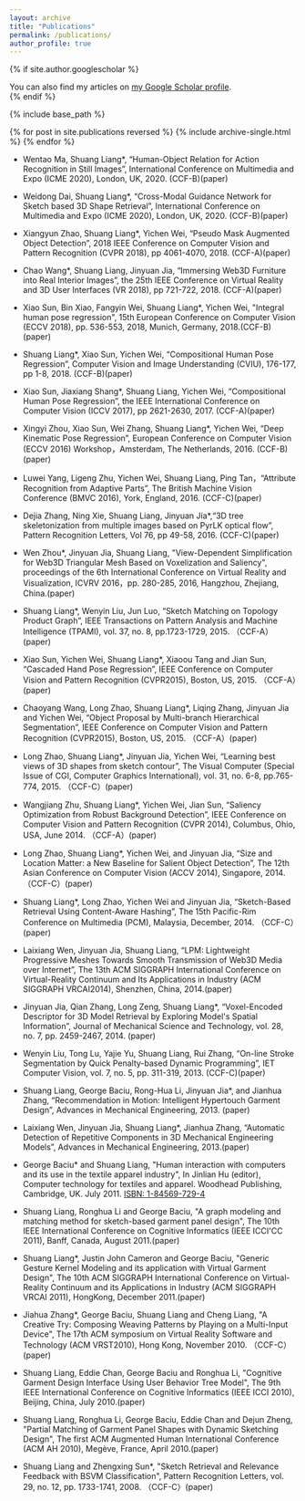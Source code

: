 ```yaml
---
layout: archive
title: "Publications"
permalink: /publications/
author_profile: true
---
```


{% if site.author.googlescholar %}
  <div class="wordwrap">You can also find my articles on <a href="{{https://scholar.google.com/citations?hl=zh-CN&user=DV3VBuQAAAAJ}}">my Google Scholar profile</a>.</div>
{% endif %}

{% include base_path %}

{% for post in site.publications reversed %}
  {% include archive-single.html %}
{% endfor %}

- Wentao Ma, Shuang Liang*, “Human-Object Relation for Action Recognition in Still Images”, International Conference on Multimedia and Expo (ICME 2020), London, UK, 2020. (CCF-B)(paper)

- Weidong Dai, Shuang Liang*, “Cross-Modal Guidance Network for Sketch based 3D Shape Retrieval”, International Conference on Multimedia and Expo (ICME 2020), London, UK, 2020. (CCF-B)(paper)

- Xiangyun Zhao, Shuang Liang*, Yichen Wei, “Pseudo Mask Augmented Object Detection”, 2018 IEEE Conference on Computer Vision and Pattern Recognition (CVPR 2018), pp 4061-4070, 2018. (CCF-A)(paper)

- Chao Wang*, Shuang Liang, Jinyuan Jia, “Immersing Web3D Furniture into Real Interior Images”, the 25th IEEE Conference on Virtual Reality and 3D User Interfaces (VR 2018), pp 721-722, 2018. (CCF-A)(paper)

- Xiao Sun, Bin Xiao, Fangyin Wei, Shuang Liang*, Yichen Wei, "Integral human pose regression", 15th European Conference on Computer Vision (ECCV 2018), pp. 536-553, 2018, Munich, Germany, 2018.(CCF-B)(paper)

- Shuang Liang*, Xiao Sun, Yichen Wei, “Compositional Human Pose Regression”, Computer Vision and Image Understanding (CVIU), 176-177, pp 1-8, 2018. (CCF-B)(paper)

- Xiao Sun, Jiaxiang Shang*, Shuang Liang, Yichen Wei, “Compositional Human Pose Regression”, the IEEE International Conference on Computer Vision (ICCV 2017), pp 2621-2630, 2017. (CCF-A)(paper)

- Xingyi Zhou, Xiao Sun, Wei Zhang, Shuang Liang*, Yichen Wei, “Deep Kinematic Pose Regression”, European Conference on Computer Vision (ECCV 2016) Workshop，Amsterdam, The Netherlands, 2016. (CCF-B)(paper)

- Luwei Yang, Ligeng Zhu, Yichen Wei, Shuang Liang, Ping Tan，“Attribute Recognition from Adaptive Parts”, The British Machine Vision Conference (BMVC 2016), York, England, 2016. (CCF-C)(paper)

- Dejia Zhang, Ning Xie, Shuang Liang, Jinyuan Jia*,“3D tree skeletonization from multiple images based on PyrLK optical flow”, Pattern Recognition Letters, Vol 76, pp 49-58, 2016. (CCF-C)(paper)

- Wen Zhou*, Jinyuan Jia, Shuang Liang, "View-Dependent Simplification for Web3D Triangular Mesh Based on Voxelization and Saliency", proceedings of the 6th International Conference on Virtual Reality and Visualization, ICVRV 2016，pp. 280-285, 2016, Hangzhou, Zhejiang, China.(paper)

- Shuang Liang*, Wenyin Liu, Jun Luo, “Sketch Matching on Topology Product Graph”, IEEE Transactions on Pattern Analysis and Machine Intelligence (TPAMI), vol. 37, no. 8, pp.1723-1729, 2015. （CCF-A）(paper)

- Xiao Sun, Yichen Wei, Shuang Liang*, Xiaoou Tang and Jian Sun, “Cascaded Hand Pose Regression”, IEEE Conference on Computer Vision and Pattern Recognition (CVPR2015), Boston, US, 2015. （CCF-A）(paper)

- Chaoyang Wang, Long Zhao, Shuang Liang*, Liqing Zhang, Jinyuan Jia and Yichen Wei, “Object Proposal by Multi-branch Hierarchical Segmentation”, IEEE Conference on Computer Vision and Pattern Recognition (CVPR2015), Boston, US, 2015. （CCF-A）(paper)

- Long Zhao, Shuang Liang*, Jinyuan Jia, Yichen Wei, “Learning best views of 3D shapes from sketch contour”, The Visual Computer (Special Issue of CGI, Computer Graphics International), vol. 31, no. 6-8, pp.765-774, 2015. （CCF-C）(paper)

- Wangjiang Zhu, Shuang Liang*, Yichen Wei, Jian Sun, “Saliency Optimization from Robust Background Detection”, IEEE Conference on Computer Vision and Pattern Recognition (CVPR 2014), Columbus, Ohio, USA, June 2014. （CCF-A）(paper)

- Long Zhao, Shuang Liang*, Yichen Wei, and Jinyuan Jia, “Size and Location Matter: a New Baseline for Salient Object Detection”, The 12th Asian Conference on Computer Vision (ACCV 2014), Singapore, 2014. （CCF-C）(paper)

- Shuang Liang*, Long Zhao, Yichen Wei and Jinyuan Jia, “Sketch-Based Retrieval Using Content-Aware Hashing”, The 15th Pacific-Rim Conference on Multimedia (PCM), Malaysia, December, 2014. （CCF-C）(paper)

- Laixiang Wen, Jinyuan Jia, Shuang Liang, “LPM: Lightweight Progressive Meshes Towards Smooth Transmission of Web3D Media over Internet”, The 13th ACM SIGGRAPH International Conference on Virtual-Reality Continuum and Its Applications in Industry (ACM SIGGRAPH VRCAI2014), Shenzhen, China, 2014.(paper)

- Jinyuan Jia, Qian Zhang, Long Zeng, Shuang Liang*, “Voxel-Encoded Descriptor for 3D Model Retrieval by Exploring Model's Spatial Information”, Journal of Mechanical Science and Technology, vol. 28, no. 7, pp. 2459-2467, 2014. (paper)

- Wenyin Liu, Tong Lu, Yajie Yu, Shuang Liang, Rui Zhang, “On-line Stroke Segmentation by Quick Penalty-based Dynamic Programming”, IET Computer Vision, vol. 7, no. 5, pp. 311-319, 2013. (CCF-C)(paper)

- Shuang Liang, George Baciu, Rong-Hua Li, Jinyuan Jia*, and Jianhua Zhang, “Recommendation in Motion: Intelligent Hypertouch Garment Design”, Advances in Mechanical Engineering, 2013. (paper)

- Laixiang Wen, Jinyuan Jia, Shuang Liang*, Jianhua Zhang, “Automatic Detection of Repetitive Components in 3D Mechanical Engineering Models”, Advances in Mechanical Engineering, 2013.(paper)

- George Baciu* and Shuang Liang, "Human interaction with computers and its use in the textile apparel industry", In Jinlian Hu (editor), Computer technology for textiles and apparel. Woodhead Publishing, Cambridge, UK. July 2011. [ISBN: 1-84569-729-4](paper)

- Shuang Liang, Ronghua Li and George Baciu, "A graph modeling and matching method for sketch-based garment panel design", The 10th IEEE International Conference on Cognitive Informatics (IEEE ICCI'CC 2011), Banff, Canada, August 2011.(paper)

- Shuang Liang*, Justin John Cameron and George Baciu, "Generic Gesture Kernel Modeling and its application with Virtual Garment Design", The 10th ACM SIGGRAPH International Conference on Virtual-Reality Continuum and its Applications in Industry (ACM SIGGRAPH VRCAI 2011), HongKong, December 2011.(paper)

- Jiahua Zhang*, George Baciu, Shuang Liang and Cheng Liang, "A Creative Try: Composing Weaving Patterns by Playing on a Multi-Input Device", The 17th ACM symposium on Virtual Reality Software and Technology (ACM VRST2010), Hong Kong, November 2010. （CCF-C）(paper)

- Shuang Liang, Eddie Chan, George Baciu and Ronghua Li, "Cognitive Garment Design Interface Using User Behavior Tree Model", The 9th IEEE International Conference on Cognitive Informatics (IEEE ICCI 2010), Beijing, China, July 2010.(paper)

- Shuang Liang, Ronghua Li, George Baciu, Eddie Chan and Dejun Zheng, "Partial Matching of Garment Panel Shapes with Dynamic Sketching Design", The first ACM Augmented Human International Conference (ACM AH 2010), Megève, France, April 2010.(paper)

- Shuang Liang and Zhengxing Sun*, "Sketch Retrieval and Relevance Feedback with BSVM Classification", Pattern Recognition Letters, vol. 29, no. 12, pp. 1733-1741, 2008. （CCF-C）(paper)
